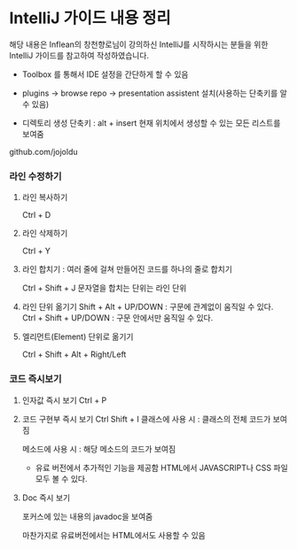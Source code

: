 # IntelliJ 가이드 내용 정리

해당 내용은 Inflean의 창천향로님이 강의하신 IntelliJ를 시작하시는 분들을 위한 IntelliJ 가이드를 참고하여 작성하였습니다.

- Toolbox 를 통해서 IDE 설정을 간단하게 할 수 있음

- plugins -> browse repo -> presentation assistent 설치(사용하는 단축키를 알 수 있음)
- 디렉토리 생성 단축키 : alt + insert
  현재 위치에서 생성할 수 있는 모든 리스트를 보여줌

github.com/jojoldu

### 라인 수정하기

1. 라인 복사하기

   Ctrl + D

2. 라인 삭제하기

   Ctrl + Y

3. 라인 합치기 : 여러 줄에 걸쳐 만들어진 코드를 하나의 줄로 합치기

   Ctrl + Shift + J
   문자열을 합치는 단위는 라인 단위

4. 라인 단위 옮기기 
   Shift + Alt + UP/DOWN : 구문에 관계없이 움직일 수 있다.
   Ctrl + Shift + UP/DOWN : 구문 안에서만 움직일 수 있다.

5. 엘리먼트(Element) 단위로 옮기기

   Ctrl + Shift + Alt + Right/Left



### 코드 즉시보기

1. 인자값 즉시 보기
   Ctrl + P

2. 코드 구현부 즉시 보기
   Ctrl Shift + I
   클래스에 사용 시 : 클래스의 전체 코드가 보여짐

   메소드에 사용 시 : 해당 메소드의 코드가 보여짐

   - 유료 버전에서 추가적인 기능을 제공함
     HTML에서 JAVASCRIPT나 CSS 파일 모두 볼 수 있다.

3. Doc 즉시 보기

   포커스에 있는 내용의 javadoc을 보여줌

   마찬가지로 유료버전에서는 HTML에서도 사용할 수 있음